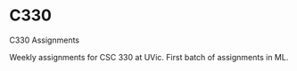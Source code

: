 # C330
C330 Assignments

Weekly assignments for CSC 330 at UVic.  First batch of assignments in ML.
